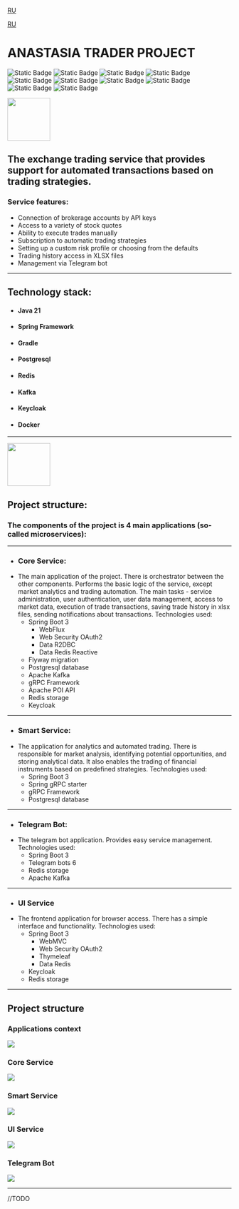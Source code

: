 <a href=https://github.com/Stas-Kuprienko/Anastasia_trader_project/blob/master/readme_RU.md>RU</a>

[RU](readme_RU.md)

# ANASTASIA TRADER PROJECT
![Static Badge](https://img.shields.io/badge/https%3A%2F%2Fimg.shields.io%2Fbadge%2Fany_text-Spring_Framework-green?style=flat-square&logo=Spring&logoColor=green&label=%7C)
![Static Badge](https://img.shields.io/badge/%20https%3A%2F%2Fimg.shields.io%2Fbadge%2Fany_text-Gradle-blue?style=flat-square&logo=Gradle&logoColor=darkgreen&label=%7C&labelColor=white&color=grey)
![Static Badge](https://img.shields.io/badge/%20https%3A%2F%2Fimg.shields.io%2Fbadge%2Fany_text-Docker-blue?style=flat-square&logo=Docker&logoColor=%233399ff&label=%7C&labelColor=white&color=grey)
![Static Badge](https://img.shields.io/badge/%20https%3A%2F%2Fimg.shields.io%2Fbadge%2Fany_text-PostgreSQL-blue?style=flat-square&logo=postgresql&logoColor=white&label=%7C&labelColor=blue&color=grey)
![Static Badge](https://img.shields.io/badge/https%3A%2F%2Fimg.shields.io%2Fbadge%2Fany_text-Hibernate-steelblue?style=flat-square&logo=Hibernate&logoColor=yellow&label=%7C&labelColor=grey)
![Static Badge](https://img.shields.io/badge/https%3A%2F%2Fimg.shields.io%2Fbadge%2Fany_text-gRPC-mediumturquoise?style=flat-square&logo=java&logoColor=mediumturquoise&label=%3C-%3E|&labelColor=grey)
![Static Badge](https://img.shields.io/badge/%20https%3A%2F%2Fimg.shields.io%2Fbadge%2Fany_text-Telegram_API-blue?logo=telegram&label=%7C)
![Static Badge](https://img.shields.io/badge/%20https%3A%2F%2Fimg.shields.io%2Fbadge%2Fany_text-Apache_Kafka-blue?style=flat-square&logo=Apache%20Kafka&logoColor=black&label=%7C&labelColor=white&color=darkblue)
![Static Badge](https://img.shields.io/badge/%20https%3A%2F%2Fimg.shields.io%2Fbadge%2Fany_text-Redis-blue?style=flat-square&logo=redis&logoColor=white&label=%7C&labelColor=red&color=grey)
![Static Badge](https://img.shields.io/badge/%20https%3A%2F%2Fimg.shields.io%2Fbadge%2Fany_text-Keycloak-blue?style=flat-square&logo=keycloak&logoColor=%233399ff&label=%7C&labelColor=white&color=grey)


<img src="project_files/hello.webp" style="max-width: 96px; width: 96px;">

## The exchange trading service that provides support for automated transactions based on trading strategies.
### Service features:
- Connection of brokerage accounts by API keys
- Access to a variety of stock quotes
- Ability to execute trades manually
- Subscription to automatic trading strategies
- Setting up a custom risk profile or choosing from the defaults
- Trading history access in XLSX files
- Management via Telegram bot
***
## Technology stack:
+ #### Java 21
+ #### Spring Framework
+ #### Gradle
+ #### Postgresql
+ #### Redis
+ #### Kafka
+ #### Keycloak
+ #### Docker
***
<img src="project_files/laptop.webp" style="max-width: 96px; width: 96px;">

## Project structure:
### The components of the project is 4 main applications (so-called microservices):
***
+ ### Core Service:
+ The main application of the project. There is orchestrator between the other components.
  Performs the basic logic of the service, except market analytics and trading automation.
  The main tasks -
  service administration,
  user authentication,
  user data management,
  access to market data,
  execution of trade transactions,
  saving trade history in xlsx files,
  sending notifications about transactions.
  Technologies used:
  + Spring Boot 3
      + WebFlux
      + Web Security OAuth2
      + Data R2DBC
      + Data Redis Reactive
  + Flyway migration
  + Postgresql database
  + Apache Kafka
  + gRPC Framework
  + Apache POI API
  + Redis storage
  + Keycloak
***
+ ### Smart Service:
+ The application for analytics and automated trading.
  There is responsible for market analysis, identifying potential opportunities, and storing analytical data.
  It also enables the trading of financial instruments based on predefined strategies.
  Technologies used:
  + Spring Boot 3
  + Spring gRPC starter
  + gRPC Framework
  + Postgresql database
***
+ ### Telegram Bot:
+ The telegram bot application. Provides easy service management.
  Technologies used:
  + Spring Boot 3
  + Telegram bots 6
  + Redis storage
  + Apache Kafka
***
+ ### UI Service
+ The frontend application for browser access.
  There has a simple interface and functionality.
  Technologies used:
  + Spring Boot 3
    + WebMVC
    + Web Security OAuth2
    + Thymeleaf
    + Data Redis
  + Keycloak
  + Redis storage
***

## Project structure

### Applications context

<img src="project_files/project_EN.png">

### Core Service

<img src="project_files/core-service_EN.png">

### Smart Service

<img src="project_files/smart-service_EN.png">

### UI Service

<img src="project_files/ui-service_EN.png">

### Telegram Bot

<img src="project_files/telegram-bot_EN.png">

***
 
//TODO
